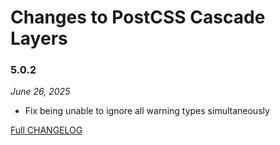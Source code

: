 # Changes to PostCSS Cascade Layers

### 5.0.2

_June 26, 2025_

- Fix being unable to ignore all warning types simultaneously

[Full CHANGELOG](https://github.com/csstools/postcss-plugins/tree/main/plugins/postcss-cascade-layers/CHANGELOG.md)
